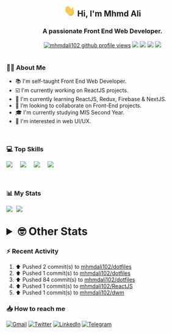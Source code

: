 <h2 align="center"><img src="./Hi.gif" width="30px" height="30px"> Hi, I'm Mhmd Ali</h2>

<h3 align="center">A passionate Front End Web Developer.</h3>

<div align="center">
  <a href="#"><img src="https://komarev.com/ghpvc/?username=mhmdali102&style=for-the-badge&logo=" alt="mhmdali102 github profile views" /></a>
  <a href="https://www.linux.org"><img src="https://img.shields.io/badge/OS-Linux-e06c75?style=for-the-badge&logo=linux" /></a>
	<a href="https://archlinux.org"><img src="https://img.shields.io/badge/DISTRO-Arch-56b6c2?style=for-the-badge&logo=arch-linux" /></a>
	<a href="https://dwm.suckless.org"><img src="https://img.shields.io/badge/WM-DWM-005577?style=for-the-badge&logo=dwm" /></a>
	<a href="https://neovim.io"><img src="https://img.shields.io/badge/IDE-Neovim-98c379?style=for-the-badge&logo=neovim" /></a>
</div>

<br>

### :man_technologist: About Me

- :books: I'm self-taught Front End Web Developer.
- :ballot_box_with_check: I'm currently working on ReactJS projects.
- :dart: I'm currently learning ReactJS, Redux, Firebase & NextJS.
- :eyes: I’m looking to collaborate on Front-End projects.
- :mortar_board: I'm currently studying MIS Second Year.
- :art: I'm interested in web UI/UX.

<br>

### :computer: Top Skills

<div style="display:flex;">
<img width ='36px' src ='https://raw.githubusercontent.com/rahulbanerjee26/githubAboutMeGenerator/main/icons/html.svg' />
<img width ='36px' src ='https://raw.githubusercontent.com/rahulbanerjee26/githubAboutMeGenerator/main/icons/css.svg' />
<img width ='36px' src ='https://raw.githubusercontent.com/rahulbanerjee26/githubAboutMeGenerator/main/icons/javascript.svg' />
<img width ='36px' src ='https://raw.githubusercontent.com/rahulbanerjee26/githubAboutMeGenerator/main/icons/reactjs.svg' />
</div>

<br>
<br>

### :bar_chart: My Stats

<img src="https://github-readme-stats.vercel.app/api?username=mhmdali102&show_icons=true&locale=en" width="49%" /><span style="display:inline-block;width:2%"></span><img src="https://github-readme-streak-stats.herokuapp.com/?user=mhmdali102&" width="49%" />

<br>

<details>
<summary style="font-size: 1.75rem; font-weight: bold;"><strong style="font-size: 1.75rem; font-weight: bold;"> 🤓 Other Stats </strong></summary>
<br>

<!--START_SECTION:waka-->
![Lines of code](https://img.shields.io/badge/From%20Hello%20World%20I%27ve%20Written-232%20Thousand%20lines%20of%20code-blue)

**🐱 My GitHub Data** 

> 🏆 783 Contributions in the Year 2022
 > 
> 📦 333.0 kB Used in GitHub's Storage 
 > 
> 💼 Opted to Hire
 > 
> 📜 19 Public Repositories 
 > 
> 🔑 6 Private Repositories  
 > 
**I'm a Night 🦉** 

```text
🌞 Morning    89 commits     ██░░░░░░░░░░░░░░░░░░░░░░░   10.68% 
🌆 Daytime    164 commits    █████░░░░░░░░░░░░░░░░░░░░   19.69% 
🌃 Evening    355 commits    ██████████░░░░░░░░░░░░░░░   42.62% 
🌙 Night      225 commits    ██████░░░░░░░░░░░░░░░░░░░   27.01%

```
📅 **I'm Most Productive on Monday** 

```text
Monday       153 commits    ████░░░░░░░░░░░░░░░░░░░░░   18.37% 
Tuesday      114 commits    ███░░░░░░░░░░░░░░░░░░░░░░   13.69% 
Wednesday    108 commits    ███░░░░░░░░░░░░░░░░░░░░░░   12.97% 
Thursday     103 commits    ███░░░░░░░░░░░░░░░░░░░░░░   12.36% 
Friday       84 commits     ██░░░░░░░░░░░░░░░░░░░░░░░   10.08% 
Saturday     134 commits    ████░░░░░░░░░░░░░░░░░░░░░   16.09% 
Sunday       137 commits    ████░░░░░░░░░░░░░░░░░░░░░   16.45%

```


📊 **This Week I Spent My Time On** 

```text
⌚︎ Time Zone: Asia/Beirut

💬 Programming Languages: 
Lua                      8 hrs 5 mins        █████████░░░░░░░░░░░░░░░░   36.2% 
TypeScript               7 hrs 28 mins       ████████░░░░░░░░░░░░░░░░░   33.42% 
CSS                      3 hrs 4 mins        ███░░░░░░░░░░░░░░░░░░░░░░   13.72% 
Other                    1 hr 54 mins        ██░░░░░░░░░░░░░░░░░░░░░░░   8.57% 
conf                     32 mins             ░░░░░░░░░░░░░░░░░░░░░░░░░   2.39%

🔥 Editors: 
Neovim                   22 hrs 22 mins      █████████████████████████   100.0%

🐱‍💻 Projects: 
mhmdali102               13 hrs 49 mins      ███████████████░░░░░░░░░░   61.81% 
canadiansouq.com         7 hrs 32 mins       ████████░░░░░░░░░░░░░░░░░   33.69% 
LunarVim                 17 mins             ░░░░░░░░░░░░░░░░░░░░░░░░░   1.3% 
dwm                      14 mins             ░░░░░░░░░░░░░░░░░░░░░░░░░   1.07% 
Unknown Project          7 mins              ░░░░░░░░░░░░░░░░░░░░░░░░░   0.59%

💻 Operating System: 
Linux                    22 hrs 22 mins      █████████████████████████   100.0%

```

**I Mostly Code in JavaScript** 

```text
JavaScript               11 repos            █████████████░░░░░░░░░░░░   52.38% 
Python                   3 repos             ███░░░░░░░░░░░░░░░░░░░░░░   14.29% 
HTML                     1 repo              █░░░░░░░░░░░░░░░░░░░░░░░░   4.76% 
PHP                      1 repo              █░░░░░░░░░░░░░░░░░░░░░░░░   4.76% 
CSS                      1 repo              █░░░░░░░░░░░░░░░░░░░░░░░░   4.76%

```



 Last Updated on 24/09/2022 18:51:37 UTC
<!--END_SECTION:waka-->

</details>

### :zap: Recent Activity

<!--RECENT_ACTIVITY:start-->
1. ⬆️ Pushed 2 commit(s) to [mhmdali102/dotfiles](https://github.com/mhmdali102/dotfiles)
2. ⬆️ Pushed 1 commit(s) to [mhmdali102/dotfiles](https://github.com/mhmdali102/dotfiles)
3. ⬆️ Pushed 84 commit(s) to [mhmdali102/dotfiles](https://github.com/mhmdali102/dotfiles)
4. ⬆️ Pushed 1 commit(s) to [mhmdali102/ReactJS](https://github.com/mhmdali102/ReactJS)
5. ⬆️ Pushed 1 commit(s) to [mhmdali102/dwm](https://github.com/mhmdali102/dwm)
<!--RECENT_ACTIVITY:end-->

### :inbox_tray: How to reach me

[![Gmail](https://img.shields.io/badge/Gmail-D14836?style=for-the-badge&logo=gmail&logoColor=white)](mailto:mhmdalihsen102@gmail.com)
[![Twitter](https://img.shields.io/badge/Twitter-1DA1F2?style=for-the-badge&logo=twitter&logoColor=white)](https://twitter.com/MhmdAliHsen)
[![LinkedIn](https://img.shields.io/badge/LinkedIn-0077B5?style=for-the-badge&logo=linkedin&logoColor=white)](https://www.linkedin.com/in/mhmd-ali-hsen-66b0671b7/)
[![Telegram](https://img.shields.io/badge/Telegram-2CA5E0?style=for-the-badge&logo=telegram&logoColor=white&bgColor=black)](https://t.me/mhmdalihsen)
